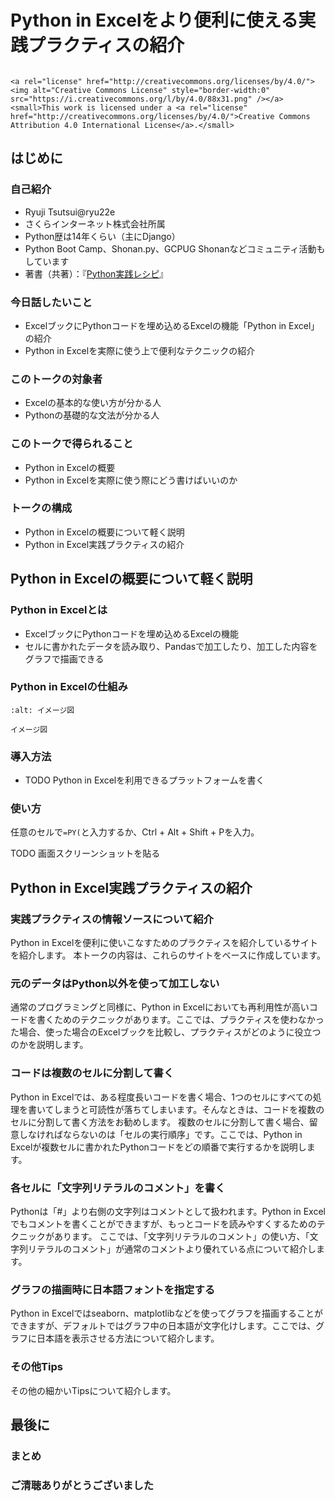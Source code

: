 # Python in Excelをより便利に使える実践プラクティスの紹介

```{raw} html

<a rel="license" href="http://creativecommons.org/licenses/by/4.0/"><img alt="Creative Commons License" style="border-width:0" src="https://i.creativecommons.org/l/by/4.0/88x31.png" /></a>
<small>This work is licensed under a <a rel="license" href="http://creativecommons.org/licenses/by/4.0/">Creative Commons Attribution 4.0 International License</a>.</small>
```

## はじめに

### 自己紹介

* Ryuji Tsutsui@ryu22e
* さくらインターネット株式会社所属
* Python歴は14年くらい（主にDjango）
* Python Boot Camp、Shonan.py、GCPUG Shonanなどコミュニティ活動もしています
* 著書（共著）：『[Python実践レシピ](https://gihyo.jp/book/2022/978-4-297-12576-9)』

### 今​日話したい​こと

* ExcelブックにPythonコードを埋め込めるExcelの機能「Python in Excel」の紹介
* Python in Excelを実際に使う上で便利なテクニックの紹介

### この​トークの​対象者

* Excelの基本的な使い方が分かる人
* Pythonの基礎的な文法が分かる人

### この​トークで​得られる​こと

* Python in Excelの概要
* Python in Excelを実際に使う際にどう書けばいいのか

### トークの​構成

* Python in Excelの概要について軽く説明
* Python in Excel実践プラクティスの紹介

## Python in Excelの概要について軽く説明

### Python in Excelとは

* ExcelブックにPythonコードを埋め込めるExcelの機能
* セルに書かれたデータを読み取り、Pandasで加工したり、加工した内容をグラフで描画できる

### Python in Excelの仕組み

```{figure} _static/img/python-in-excel-image.jpg
:alt: イメージ図

イメージ図
```

### 導入方法

* TODO Python in Excelを利用できるプラットフォームを書く

### 使い方

任意のセルで`=PY(`と入力するか、Ctrl + Alt + Shift + Pを入力。

TODO 画面スクリーンショットを貼る

## Python in Excel実践プラクティスの紹介

### 実践プラクティスの情報ソースについて紹介

Python in Excelを便利に使いこなすためのプラクティスを紹介しているサイトを紹介します。
本トークの内容は、これらのサイトをベースに作成しています。

### 元のデータはPython以外を使って加工しない

通常のプログラミングと同様に、Python in Excelにおいても再利用性が高いコードを書くためのテクニックがあります。ここでは、プラクティスを使わなかった場合、使った場合のExcelブックを比較し、プラクティスがどのように役立つのかを説明します。

### コードは複数のセルに分割して書く

Python in Excelでは、ある程度長いコードを書く場合、1つのセルにすべての処理を書いてしまうと可読性が落ちてしまいます。そんなときは、コードを複数のセルに分割して書く方法をお勧めします。
複数のセルに分割して書く場合、留意しなければならないのは「セルの実行順序」です。ここでは、Python in Excelが複数セルに書かれたPythonコードをどの順番で実行するかを説明します。

### 各セルに「文字列リテラルのコメント」を書く

Pythonは「#」より右側の文字列はコメントとして扱われます。Python in Excelでもコメントを書くことができますが、もっとコードを読みやすくするためのテクニックがあります。
ここでは、「文字列リテラルのコメント」の使い方、「文字列リテラルのコメント」が通常のコメントより優れている点について紹介します。

### グラフの描画時に日本語フォントを指定する

Python in Excelではseaborn、matplotlibなどを使ってグラフを描画することができますが、デフォルトではグラフ中の日本語が文字化けします。ここでは、グラフに日本語を表示させる方法について紹介します。

### その他Tips

その他の細かいTipsについて紹介します。

## 最後に

### まとめ

### ご清聴ありがとうございました
